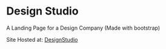# Design Studio
 A Landing Page for a Design Company (Made with bootstrap)

Site Hosted at: [DesignStudio](https://collinson165.github.io/Design-Studio/)
